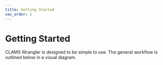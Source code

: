 ```yaml
---
title: Getting Started
nav_order: 2
---
```


# Getting Started
CLAMS Wrangler is designed to be simple to use. The general workflow is outlined below in a visual diagram.